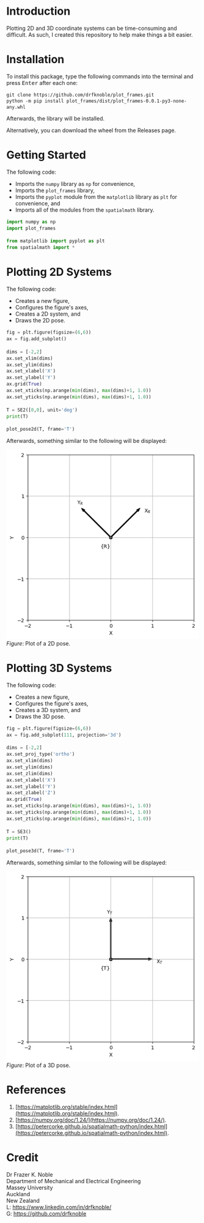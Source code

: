 # **Introduction**

Plotting 2D and 3D coordinate systems can be time-consuming and difficult. As such, I created this repository to help make things a bit easier.

# **Installation**

To install this package, type the following commands into the terminal and press <kbd>Enter</kbd> after each one:

```console
git clone https://github.com/drfknoble/plot_frames.git
python -m pip install plot_frames/dist/plot_frames-0.0.1-py3-none-any.whl
```

Afterwards, the library will be installed.

Alternatively, you can download the wheel from the Releases page.

# **Getting Started**

The following code:
* Imports the `numpy` library as `np` for convenience,
* Imports the `plot_frames` library,
* Imports the `pyplot` module from the `matplotlib` library as `plt` for convenience, and
* Imports all of the modules from the `spatialmath` library.

```python
import numpy as np
import plot_frames

from matplotlib import pyplot as plt
from spatialmath import *
```


# **Plotting 2D Systems**

The following code:
* Creates a new figure,
* Configures the figure's axes,
* Creates a 2D system, and
* Draws the 2D pose.

```python
fig = plt.figure(figsize=(6,6))
ax = fig.add_subplot()

dims = [-2,2]
ax.set_xlim(dims)
ax.set_ylim(dims)
ax.set_xlabel('X')
ax.set_ylabel('Y')
ax.grid(True)
ax.set_xticks(np.arange(min(dims), max(dims)+1, 1.0))
ax.set_yticks(np.arange(min(dims), max(dims)+1, 1.0))

T = SE2([0,0], unit='deg')
print(T)

plot_pose2d(T, frame='T')
```  
Afterwards, something similar to the following will be displayed:

![height:320](doc/img/figure_01.png)  
*Figure*: Plot of a 2D pose.


# **Plotting 3D Systems**

The following code:
* Creates a new figure,
* Configures the figure's axes,
* Creates a 3D system, and
* Draws the 3D pose.

```python
fig = plt.figure(figsize=(6,6))
ax = fig.add_subplot(111, projection='3d')

dims = [-2,2]
ax.set_proj_type('ortho')
ax.set_xlim(dims)
ax.set_ylim(dims)
ax.set_zlim(dims)
ax.set_xlabel('X')
ax.set_ylabel('Y')
ax.set_zlabel('Z')
ax.grid(True)
ax.set_xticks(np.arange(min(dims), max(dims)+1, 1.0))
ax.set_yticks(np.arange(min(dims), max(dims)+1, 1.0))
ax.set_zticks(np.arange(min(dims), max(dims)+1, 1.0))

T = SE3()
print(T)

plot_pose3d(T, frame='T')
```
Afterwards, something similar to the following will be displayed:

![height:320](doc/img/figure_02.png)  
*Figure*: Plot of a 3D pose.

# **References**

1. [https://matplotlib.org/stable/index.html](https://matplotlib.org/stable/index.html).
2. [https://numpy.org/doc/1.24/](https://numpy.org/doc/1.24/).
3. [https://petercorke.github.io/spatialmath-python/index.html](https://petercorke.github.io/spatialmath-python/index.html).


# **Credit**

Dr Frazer K. Noble  
Department of Mechanical and Electrical Engineering  
Massey University    
Auckland  
New Zealand    
L: https://www.linkedin.com/in/drfknoble/  
G: https://github.com/drfknoble  
